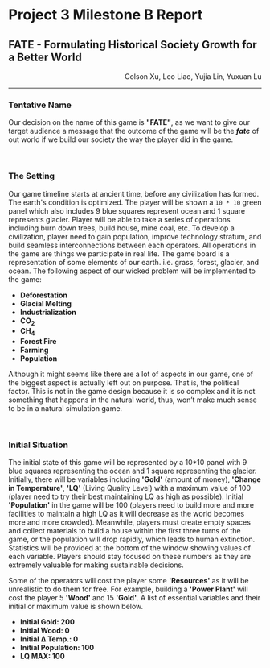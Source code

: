 # Project 3 Milestone B Report
## **FATE** - Formulating Historical Society Growth for a Better World
<div style="text-align: right">
Colson Xu, Leo Liao, Yujia Lin, Yuxuan Lu
</div>

---

### Tentative Name
Our decision on the name of this game is **"FATE"**, as we want to give our target audience a message that the outcome of the game will be the ___fate___ of out world if we build our society the way the player did in the game.

<br>

### The Setting
Our game timeline starts at ancient time, before any civilization has formed. The earth's condition is optimized. The player will be shown a `10 * 10` green panel which also includes 9 blue squares represent ocean and 1 square represents glacier. Player will be able to take a series of operations including burn down trees, build house, mine coal, etc. To develop a civilization, player need to gain population, improve technology stratum, and build seamless interconnections between each operators. All operations in the game are things we participate in real life. The game board is a representation of some elements of our earth. i.e. grass, forest, glacier, and ocean.
The following aspect of our wicked problem will be implemented to the game:

  * __Deforestation__
  * __Glacial Melting__
  * __Industrialization__
  * __CO<sub>2</sub>__
  * __CH<sub>4</sub>__
  * __Forest Fire__
  * __Farming__
  * __Population__

Although it might seems like there are a lot of aspects in our game, one of the biggest aspect is actually left out on purpose. That is, the political factor. This is not in the game design because it is so complex and it is not something that happens in the natural world, thus, won’t make much sense to be in a natural simulation game.

<br>

### Initial Situation
The initial state of this game will be represented by a 10*10 panel with 9 blue squares representing the ocean and 1 square representing the glacier. Initially, there will be variables including __'Gold'__ (amount of money), __'Change in Temperature'__, __'LQ'__ (Living Quality Level) with a maximum value of 100 (player need to try their best maintaining LQ as high as possible). Initial __'Population'__ in the game will be 100 (players need to build more and more facilities to maintain a high LQ as it will decrease as the world becomes more and more crowded). Meanwhile, players must create empty spaces and collect materials to build a house within the first three turns of the game, or the population will drop rapidly, which leads to human extinction. Statistics will be provided at the bottom of the window showing values of each variable. Players should stay focused on these numbers as they are extremely valuable for making sustainable decisions.

Some of the operators will cost the player some __'Resources'__ as it will be unrealistic to do them for free. For example, building a __'Power Plant'__ will cost the player 5 __'Wood'__ and 15 __'Gold'__. A list of essential variables and their initial or maximum value is shown below.

  * __Initial Gold: 200__
  * __Initial Wood: 0__
  * __Initial Δ Temp.: 0__
  * __Initial Population: 100__
  * __LQ MAX: 100__
